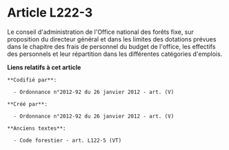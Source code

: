 # Article L222-3

Le conseil d'administration de l'Office national des forêts fixe, sur proposition du directeur général et dans les limites
des dotations prévues dans le chapitre des frais de personnel du budget de l'office, les effectifs des personnels et leur
répartition dans les différentes catégories d'emplois.

**Liens relatifs à cet article**

	**Codifié par**:

	  - Ordonnance n°2012-92 du 26 janvier 2012 - art. (V)

	**Créé par**:

	  - Ordonnance n°2012-92 du 26 janvier 2012 - art. (V)

	**Anciens textes**:

	  - Code forestier - art. L122-5 (VT)
